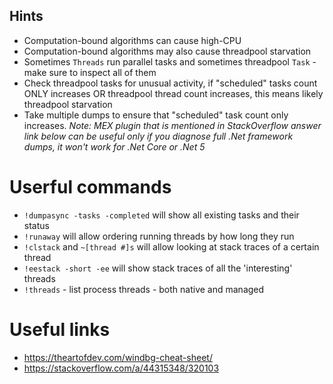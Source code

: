 ## Hints
* Computation-bound algorithms can cause high-CPU
* Computation-bound algorithms may also cause threadpool starvation
* Sometimes ``Threads`` run parallel tasks and sometimes threadpool ``Task`` - make sure to inspect all of them
* Check threadpool tasks for unusual activity, if "scheduled" tasks count ONLY increases OR threadpool thread count increases, this means likely threadpool starvation
* Take multiple dumps to ensure that "scheduled" task count only increases.
*Note: MEX plugin that is mentioned in StackOverflow answer link below can be useful only if you diagnose full .Net framework dumps, it won't work for .Net Core or .Net 5*

# Userful commands
* ``!dumpasync -tasks -completed`` will show all existing tasks and their status
* ``!runaway`` will allow ordering running threads by how long they run
* ``!clstack`` and ``~[thread #]s`` will allow looking at stack traces of a certain thread
* ``!eestack -short -ee`` will show stack traces of all the 'interesting' threads
* ``!threads`` - list process threads - both native and managed


# Useful links
* https://theartofdev.com/windbg-cheat-sheet/
* https://stackoverflow.com/a/44315348/320103
